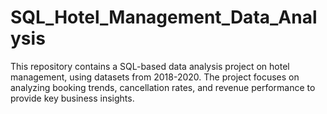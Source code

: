 # SQL_Hotel_Management_Data_Analysis
This repository contains a SQL-based data analysis project on hotel management, using datasets from 2018-2020. The project focuses on analyzing booking trends, cancellation rates, and revenue performance to provide key business insights.
